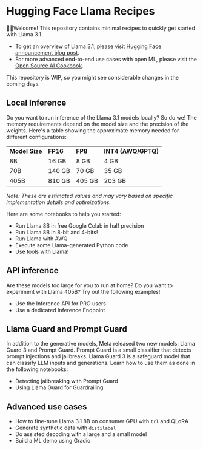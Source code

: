 # Hugging Face Llama Recipes

🤗🦙Welcome! This repository contains minimal recipes to quickly get started with Llama 3.1. 

* To get an overview of Llama 3.1, please visit [Hugging Face announcement blog post](https://huggingface.co/blog/llama31).
* For more advanced end-to-end use cases with open ML, please visit the [Open Source AI Cookbook](https://huggingface.co/learn/cookbook/index).

This repository is WIP, so you might see considerable changes in the coming days.

## Local Inference

Do you want to run inference of the Llama 3.1 models locally? So do we! The memory requirements depend on the model size and the precision of the weights. Here's a table showing the approximate memory needed for different configurations:

<table>
  <tr>
   <td><strong>Model Size</strong>
   </td>
   <td><strong>FP16</strong>
   </td>
   <td><strong>FP8</strong>
   </td>
   <td><strong>INT4 (AWQ/GPTQ)</strong>
   </td>
  </tr>
  <tr>
   <td>8B
   </td>
   <td>16 GB
   </td>
   <td>8 GB
   </td>
   <td>4 GB
   </td>
  </tr>
  <tr>
   <td>70B
   </td>
   <td>140 GB
   </td>
   <td>70 GB
   </td>
   <td>35 GB
   </td>
  </tr>
  <tr>
   <td>405B
   </td>
   <td>810 GB
   </td>
   <td>405 GB
   </td>
   <td>203 GB
   </td>
  </tr>
</table>

_Note: These are estimated values and may vary based on specific implementation details and optimizations._

Here are some notebooks to help you started:

* Run Llama 8B in free Google Colab in half precision
* Run Llama 8B in 8-bit and 4-bits!
* Run Llama with AWQ
* Execute some Llama-generated Python code
* Use tools with Llama!

## API inference

Are these models too large for you to run at home? Do you want to experiment with Llama 405B? Try out the following examples!

* Use the Inference API for PRO users
* Use a dedicated Inference Endpoint

## Llama Guard and Prompt Guard

In addition to the generative models, Meta released two new models: Llama Guard 3 and Prompt Guard. Prompt Guard is a small classifier that detects prompt injections and jailbreaks. Llama Guard 3 is a safeguard model that can classify LLM inputs and generations. Learn how to use them as done in the following notebooks:

* Detecting jailbreaking with Prompt Guard
* Using Llama Guard for Guardrailing

## Advanced use cases

* How to fine-tune Llama 3.1 8B on consumer GPU with `trl` and QLoRA
* Generate synthetic data with `distilabel`
* Do assisted decoding with a large and a small model
* Build a ML demo using Gradio
